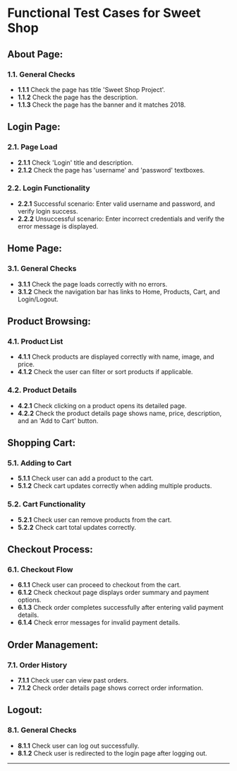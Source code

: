 # Functional Test Cases for Sweet Shop

## About Page:
### 1.1. General Checks
- **1.1.1** Check the page has title 'Sweet Shop Project'.
- **1.1.2** Check the page has the description.
- **1.1.3** Check the page has the banner and it matches 2018.

## Login Page:
### 2.1. Page Load
- **2.1.1** Check 'Login' title and description.
- **2.1.2** Check the page has 'username' and 'password' textboxes.

### 2.2. Login Functionality
- **2.2.1** Successful scenario: Enter valid username and password, and verify login success.
- **2.2.2** Unsuccessful scenario: Enter incorrect credentials and verify the error message is displayed.

## Home Page:
### 3.1. General Checks
- **3.1.1** Check the page loads correctly with no errors.
- **3.1.2** Check the navigation bar has links to Home, Products, Cart, and Login/Logout.

## Product Browsing:
### 4.1. Product List
- **4.1.1** Check products are displayed correctly with name, image, and price.
- **4.1.2** Check the user can filter or sort products if applicable.

### 4.2. Product Details
- **4.2.1** Check clicking on a product opens its detailed page.
- **4.2.2** Check the product details page shows name, price, description, and an 'Add to Cart' button.

## Shopping Cart:
### 5.1. Adding to Cart
- **5.1.1** Check user can add a product to the cart.
- **5.1.2** Check cart updates correctly when adding multiple products.

### 5.2. Cart Functionality
- **5.2.1** Check user can remove products from the cart.
- **5.2.2** Check cart total updates correctly.

## Checkout Process:
### 6.1. Checkout Flow
- **6.1.1** Check user can proceed to checkout from the cart.
- **6.1.2** Check checkout page displays order summary and payment options.
- **6.1.3** Check order completes successfully after entering valid payment details.
- **6.1.4** Check error messages for invalid payment details.

## Order Management:
### 7.1. Order History
- **7.1.1** Check user can view past orders.
- **7.1.2** Check order details page shows correct order information.

## Logout:
### 8.1. General Checks
- **8.1.1** Check user can log out successfully.
- **8.1.2** Check user is redirected to the login page after logging out.

---







<!-- 
# Test Cases for Sweet Shop Application

## 1. Functional Test Cases   

###  Home Page  

✅ TC-001: When the homepage loads, products should be displayed with their name, price, and image.  
✅ TC-002: Clicking on a product should open the product details page with the correct information.  
✅ TC-003: Clicking the "Add to Cart" button should add the selected product to the cart.  
✅ TC-004: After adding a product to the cart, the cart icon should update with the correct item count.  
✅ TC-005: Clicking the "View Cart" button should navigate to the cart page displaying all added products.  

### Shopping Cart

✅ TC-006: The cart page should display the correct list of products with their respective prices.  
✅ TC-007: Clicking the "Remove" button should remove the item from the cart, and the total price should be updated accordingly.  
✅ TC-008: Clicking the "Proceed to Checkout" button should navigate to the checkout page.  

### Checkout & Payment  

✅ TC-009: Entering valid shipping details should allow proceeding to the payment step.  
✅ TC-010: Entering incorrect card details should display an error message and prevent payment.  
✅ TC-011: Successful payment should redirect to the order confirmation page displaying the order number.  

## 2. UI/UX Test Cases

✅ TC-012: The website should be fully responsive on mobile and tablet devices.  
✅ TC-013: All buttons and links should be clickable and provide visual feedback (e.g., hover effects).  
✅ TC-014: If the cart is empty, a message "Your cart is empty" should be displayed.  

## 3. Performance Test Cases  

✅ TC-015: The homepage should load within 3 seconds.  
✅ TC-016: The cart page should update instantly when items are added or removed.  

## 4. Security Test Cases  

✅ TC-017: SQL injection attempts in checkout forms should be prevented.  
✅ TC-018: Sensitive user data (e.g., credit card details) should not be accessible via browser developer tools.  
✅ TC-019: Payments should be processed over HTTPS with proper encryption.   -->